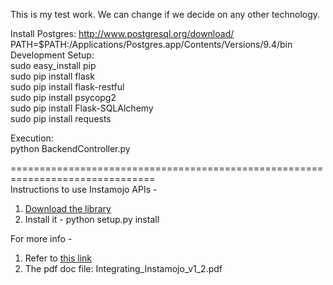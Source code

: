 
This is my test work. We can change if we decide on any other technology.

Install Postgres:
http://www.postgresql.org/download/ <br/>
PATH=$PATH:/Applications/Postgres.app/Contents/Versions/9.4/bin <br/>
Development Setup:<br/>
sudo easy_install pip<br/>
sudo pip install flask<br/>
sudo pip install flask-restful<br/>
sudo pip install psycopg2<br/>
sudo pip install Flask-SQLAlchemy<br/>
sudo pip install requests<br/>

Execution:<br/>
python BackendController.py


===============================================================================<br/>
Instructions to use Instamojo APIs -<br/>
1. <a href="https://github.com/Instamojo/instamojo-py/archive/master.zip">Download the library</a><br/>
2. Install it - python setup.py install <br/>

For more info - <br/>
1. Refer to <a href="https://www.instamojo.com/developers/quickstart/python/">this link</a><br/>
2. The pdf doc file: Integrating_Instamojo_v1_2.pdf